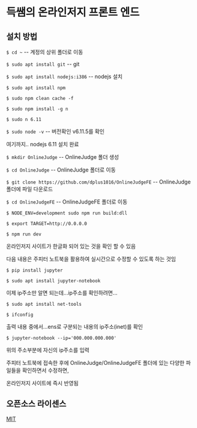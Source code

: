 # 득쌤의 온라인저지 프론트 엔드

## 설치 방법

`$ cd ~` -- 계정의 상위 폴더로 이동

`$ sudo apt install git` -- git 

`$ sudo apt install nodejs:i386` -- nodejs 설치

`$ sudo apt install npm`

`$ sudo npm clean cache -f`

`$ sudo npm install -g n`

`$ sudo n 6.11`

`$ sudo node -v` -- 버전확인 v6.11.5를 확인

여기까지.. nodejs 6.11 설치 완료

`$ mkdir OnlineJudge` -- OnlineJudge 폴더 생성

`$ cd OnlineJudge` -- OnlineJudge 폴더로 이동

`$ git clone https://github.com/dplus1016/OnlineJudgeFE` -- OnlineJudge 폴더에 파일 다운로드

`$ cd OnlineJudgeFE` -- OnlineJudgeFE 폴더로 이동

`$ NODE_ENV=development sudo npm run build:dll`

`$ export TARGET=http://0.0.0.0`

`$ npm run dev`

온라인저지 사이트가 한글화 되어 있는 것을 확인 할 수 있음

다음 내용은 주피터 노트북을 활용하여 실시간으로 수정할 수 있도록 하는 것임

`$ pip install jupyter`

`$ sudo apt install jupyter-notebook`

이제 ip주소만 알면 되는데...ip주소를 확인하려면...

`$ sudo apt install net-tools`

`$ ifconfig`

출력 내용 중에서...ens로 구분되는 내용의 ip주소(inet)를 확인

`$ jupyter-notebook --ip='000.000.000.000'`

위의 주소부분에 자신의 ip주소를 입력

주피터 노트북에 접속한 후에 OnlineJudge/OnlineJudgeFE 폴더에 있는 다양한 파일들을 확인하면서 수정하면,

온라인저지 사이트에 즉시 반영됨

## 오픈소스 라이센스

[MIT](http://opensource.org/licenses/MIT)
